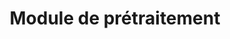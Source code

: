 ---
id: preprocessing-module
title: Module de prétraitement
sidebar_label: Prétraitement (module)
---